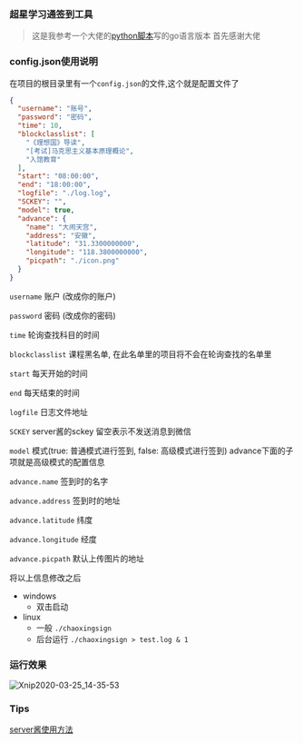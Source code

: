 ### 超星学习通签到工具

> 这是我参考一个大佬的[python脚本](https://github.com/yuban10703/chaoxingsign)写的go语言版本
> 首先感谢大佬

### config.json使用说明
在项目的根目录里有一个`config.json`的文件,这个就是配置文件了
```json
{
  "username": "账号",
  "password": "密码",
  "time": 10,
  "blockclasslist": [
    "《理想国》导读",
    "[考试]马克思主义基本原理概论",
    "入馆教育"
  ],
  "start": "08:00:00",
  "end": "18:00:00",
  "logfile": "./log.log",
  "SCKEY": "",
  "model": true,
  "advance": {
    "name": "大闹天宫",
    "address": "安徽",
    "latitude": "31.3300000000",
    "longitude": "118.3800000000",
    "picpath": "./icon.png"
  }
}
```
`username` 账户 (改成你的账户)

`password` 密码 (改成你的密码)

`time` 轮询查找科目的时间

`blockclasslist` 课程黑名单, 在此名单里的项目将不会在轮询查找的名单里

`start` 每天开始的时间

`end`   每天结束的时间

`logfile` 日志文件地址

`SCKEY` server酱的sckey 留空表示不发送消息到微信

`model` 模式(true: 普通模式进行签到, false: 高级模式进行签到) advance下面的子项就是高级模式的配置信息

`advance.name` 签到时的名字

`advance.address`   签到时的地址

`advance.latitude` 纬度

`advance.longitude` 经度

`advance.picpath` 默认上传图片的地址

将以上信息修改之后

+ windows
  + 双击启动
+ linux
  +  一般 `./chaoxingsign`
  +  后台运行 `./chaoxingsign > test.log & 1`

### 运行效果
![Xnip2020-03-25_14-35-53](https://file.redwolf233.top/blogpic/1488860bacb8c9de1d3e329c2c669de8.jpg)

### Tips 
[server酱使用方法](http://sc.ftqq.com/3.version)


